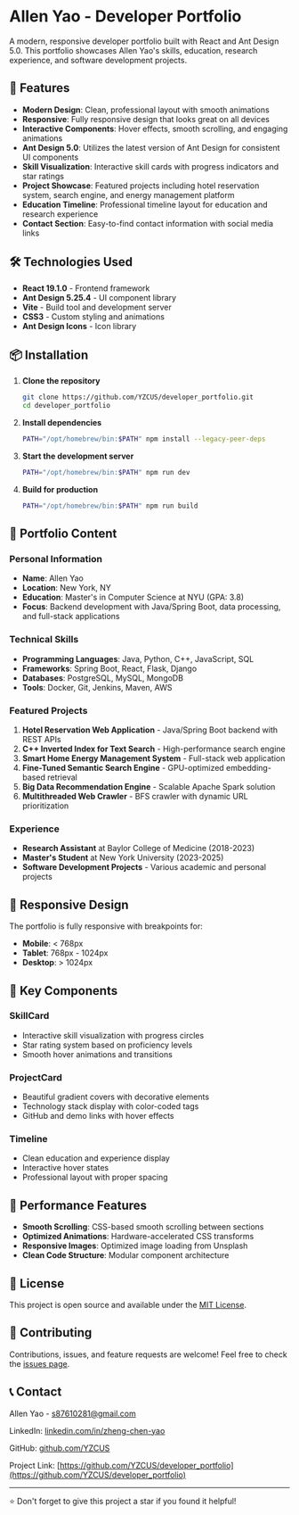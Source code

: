 # Allen Yao - Developer Portfolio

A modern, responsive developer portfolio built with React and Ant Design 5.0. This portfolio showcases Allen Yao's skills, education, research experience, and software development projects.

## 🚀 Features

- **Modern Design**: Clean, professional layout with smooth animations
- **Responsive**: Fully responsive design that looks great on all devices
- **Interactive Components**: Hover effects, smooth scrolling, and engaging animations
- **Ant Design 5.0**: Utilizes the latest version of Ant Design for consistent UI components
- **Skill Visualization**: Interactive skill cards with progress indicators and star ratings
- **Project Showcase**: Featured projects including hotel reservation system, search engine, and energy management platform
- **Education Timeline**: Professional timeline layout for education and research experience
- **Contact Section**: Easy-to-find contact information with social media links

## 🛠️ Technologies Used

- **React 19.1.0** - Frontend framework
- **Ant Design 5.25.4** - UI component library
- **Vite** - Build tool and development server
- **CSS3** - Custom styling and animations
- **Ant Design Icons** - Icon library

## 📦 Installation

1. **Clone the repository**
   ```bash
   git clone https://github.com/YZCUS/developer_portfolio.git
   cd developer_portfolio
   ```

2. **Install dependencies**
   ```bash
   PATH="/opt/homebrew/bin:$PATH" npm install --legacy-peer-deps
   ```

3. **Start the development server**
   ```bash
   PATH="/opt/homebrew/bin:$PATH" npm run dev
   ```

4. **Build for production**
   ```bash
   PATH="/opt/homebrew/bin:$PATH" npm run build
   ```

## 🎨 Portfolio Content

### Personal Information
- **Name**: Allen Yao
- **Location**: New York, NY
- **Education**: Master's in Computer Science at NYU (GPA: 3.8)
- **Focus**: Backend development with Java/Spring Boot, data processing, and full-stack applications

### Technical Skills
- **Programming Languages**: Java, Python, C++, JavaScript, SQL
- **Frameworks**: Spring Boot, React, Flask, Django
- **Databases**: PostgreSQL, MySQL, MongoDB
- **Tools**: Docker, Git, Jenkins, Maven, AWS

### Featured Projects
1. **Hotel Reservation Web Application** - Java/Spring Boot backend with REST APIs
2. **C++ Inverted Index for Text Search** - High-performance search engine
3. **Smart Home Energy Management System** - Full-stack web application
4. **Fine-Tuned Semantic Search Engine** - GPU-optimized embedding-based retrieval
5. **Big Data Recommendation Engine** - Scalable Apache Spark solution
6. **Multithreaded Web Crawler** - BFS crawler with dynamic URL prioritization

### Experience
- **Research Assistant** at Baylor College of Medicine (2018-2023)
- **Master's Student** at New York University (2023-2025)
- **Software Development Projects** - Various academic and personal projects

## 📱 Responsive Design

The portfolio is fully responsive with breakpoints for:
- **Mobile**: < 768px
- **Tablet**: 768px - 1024px
- **Desktop**: > 1024px

## 🎯 Key Components

### SkillCard
- Interactive skill visualization with progress circles
- Star rating system based on proficiency levels
- Smooth hover animations and transitions

### ProjectCard
- Beautiful gradient covers with decorative elements
- Technology stack display with color-coded tags
- GitHub and demo links with hover effects

### Timeline
- Clean education and experience display
- Interactive hover states
- Professional layout with proper spacing

## 🚀 Performance Features

- **Smooth Scrolling**: CSS-based smooth scrolling between sections
- **Optimized Animations**: Hardware-accelerated CSS transforms
- **Responsive Images**: Optimized image loading from Unsplash
- **Clean Code Structure**: Modular component architecture

## 📄 License

This project is open source and available under the [MIT License](LICENSE).

## 🤝 Contributing

Contributions, issues, and feature requests are welcome! Feel free to check the [issues page](issues).

## 📞 Contact

Allen Yao - [s87610281@gmail.com](mailto:s87610281@gmail.com)

LinkedIn: [linkedin.com/in/zheng-chen-yao](https://linkedin.com/in/zheng-chen-yao)

GitHub: [github.com/YZCUS](https://github.com/YZCUS)

Project Link: [https://github.com/YZCUS/developer_portfolio](https://github.com/YZCUS/developer_portfolio)

---

⭐ Don't forget to give this project a star if you found it helpful!
